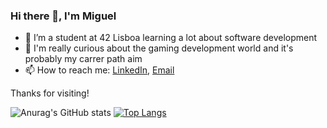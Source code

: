 ### Hi there 👋, I'm Miguel
- 🌱 I’m a student at 42 Lisboa learning a lot about software development
- 👀 I'm really curious about the gaming development world and it's probably my carrer path aim  
- 📫 How to reach me: [LinkedIn](https://www.linkedin.com/in/miguel-sousa-b49804246/), [Email](miguelbernardinosousa2002@gmail.com)

Thanks for visiting!

![Anurag's GitHub stats](https://github-readme-stats.vercel.app/api?username=micas2002&theme=gotham&show_icons=true)
[![Top Langs](https://github-readme-stats.vercel.app/api/top-langs/?username=micas2002&theme=gotham&layout=compact)](https://github.com/anuraghazra/github-readme-stats)
<!--
**micas2002/micas2002** is a ✨ _special_ ✨ repository because its `README.md` (this file) appears on your GitHub profile.

Here are some ideas to get you started:

- 🔭 I’m currently working on ...
- 👯 I’m looking to collaborate on ...
- 🤔 I’m looking for help with ...
- 💬 Ask me about ...

- 😄 Pronouns: ...
- ⚡ Fun fact: ...
-->
